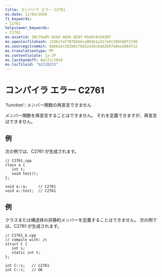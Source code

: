 ```yaml
---
title: コンパイラ エラー C2761
ms.date: 11/04/2016
f1_keywords:
- C2761
helpviewer_keywords:
- C2761
ms.assetid: 38c79a05-b56d-485b-820f-95e8c0cb926f
ms.openlocfilehash: 1236cfaf70781b6ca80db1a317a0c1b01b0f2740
ms.sourcegitcommit: 0ab61bc3d2b6cfbd52a16c6ab2b97a8ea1864f12
ms.translationtype: MT
ms.contentlocale: ja-JP
ms.lasthandoff: 04/23/2019
ms.locfileid: "62228233"
---
```

# <a name="compiler-error-c2761"></a>コンパイラ エラー C2761

'function': メンバー関数の再宣言できません

メンバー関数を再宣言することはできません。 それを定義できますが、再宣言はできません。

## <a name="example"></a>例

次の例では、C2761 が生成されます。

```
// C2761.cpp
class a {
   int t;
   void test();
};

void a::a;     // C2761
void a::test;  // C2761
```

## <a name="example"></a>例

クラスまたは構造体の非静的メンバーを定義することはできません。  次の例では、C2761 が生成されます。

```
// C2761_b.cpp
// compile with: /c
struct C {
   int s;
   static int t;
};

int C::s;   // C2761
int C::t;   // OK
```